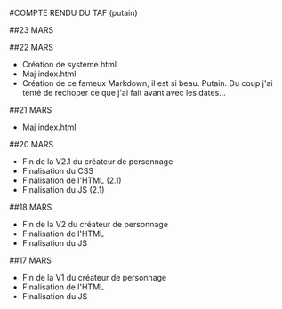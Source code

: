 #COMPTE RENDU DU TAF (putain)

##23 MARS


##22 MARS
* Création de systeme.html
* Maj index.html
* Création de ce fameux Markdown, il est si beau. Putain. Du coup j'ai tenté de rechoper ce que j'ai fait avant avec les dates...

##21 MARS
* Maj index.html

##20 MARS
* Fin de la V2.1 du créateur de personnage
 * Finalisation du CSS
 * Finalisation de l'HTML (2.1)
 * Finalisation du JS (2.1)

##18 MARS
* Fin de la V2 du créateur de personnage
 * Finalisation de l'HTML
 * Finalisation du JS
 
##17 MARS
* Fin de la V1 du créateur de personnage
 * Finalisation de l'HTML
 * FInalisation du JS